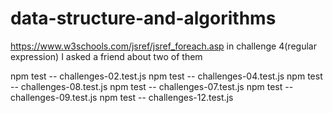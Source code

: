 # data-structure-and-algorithms
https://www.w3schools.com/jsref/jsref_foreach.asp
in challenge 4(regular expression)  I asked a friend about two of them

npm test -- challenges-02.test.js
npm test -- challenges-04.test.js
npm test -- challenges-08.test.js
npm test -- challenges-07.test.js
npm test -- challenges-09.test.js
npm test -- challenges-12.test.js

